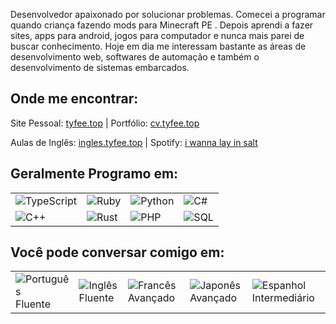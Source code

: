 

Desenvolvedor apaixonado por solucionar problemas. Comecei a programar quando criança fazendo mods para Minecraft PE . Depois aprendi a fazer sites, apps para android, jogos para computador e nunca mais parei de buscar conhecimento. Hoje em dia me interessam bastante as áreas de desenvolvimento web, softwares de automação e também o desenvolvimento de sistemas embarcados. 

## Onde me encontrar: 

Site Pessoal: [tyfee.top](https://tyfee.top) | 
Portfólio: [cv.tyfee.top](https://cv.tyfee.top) 

Aulas de Inglês: [ingles.tyfee.top](https://ingles.tyfee.top) |
Spotify:  [i wanna lay in salt](https://open.spotify.com/intl-pt/artist/2DKagWur66iujxlO8ocN3l)

## Geralmente Programo em:

  <div>
    <table>
      <tr>
        <td><img src="https://img.shields.io/badge/-TypeScript-black?style=flat-square&logo=typescript" alt="TypeScript"></td>
        <td><img src="https://img.shields.io/badge/-Ruby-black?style=flat-square&logo=ruby" alt="Ruby"></td>
        <td><img src="https://img.shields.io/badge/-Python-black?style=flat-square&logo=python" alt="Python"></td>
        <td><img src="https://img.shields.io/badge/-C%23-black?style=flat-square&logo=csharp" alt="C#"></td>
      </tr>
      <tr>
        <td><img src="https://img.shields.io/badge/-C%2B%2B-black?style=flat-square&logo=cplusplus" alt="C++"></td>
        <td><img src="https://img.shields.io/badge/-Rust-black?style=flat-square&logo=rust" alt="Rust"></td>
        <td><img src="https://img.shields.io/badge/-PHP-black?style=flat-square&logo=php" alt="PHP"></td>
        <td><img src="https://img.shields.io/badge/-SQL-black?style=flat-square&logo=postgresql" alt="SQL"></td>
      </tr>
    </table>
  </div>

  <div>

  </div>




## Você pode conversar comigo em:  

<table>
  <tr>
    <td><img src="https://img.shields.io/badge/-Português-brightgreen?style=flat-square&logo=flags&logoColor=white" alt="Português"> Fluente</td>
    <td><img src="https://img.shields.io/badge/-English-blue?style=flat-square&logo=flags&logoColor=white" alt="Inglês"> Fluente</td>
    <td><img src="https://img.shields.io/badge/-Français-blue?style=flat-square&logo=flags&logoColor=white" alt="Francês"> Avançado</td>
    <td><img src="https://img.shields.io/badge/-日本語-lightgray?style=flat-square&logo=flags&logoColor=white" alt="Japonês"> Avançado</td>
    <td><img src="https://img.shields.io/badge/-Español-red?style=flat-square&logo=flags&logoColor=white" alt="Espanhol"> Intermediário</td>


</tr>
</table>
